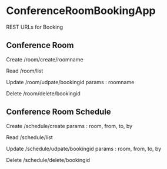 ConferenceRoomBookingApp
========================

REST URLs for Booking

Conference Room
---------------

Create  /room/create/roomname

Read    /room/list

Update  /room/udpate/bookingid      params : roomname

Delete  /room/delete/bookingid

Conference Room Schedule
------------------------


Create  /schedule/create            params : room, from, to, by

Read    /schedule/list

Update  /schedule/udpate/bookingid  params : room, from, to, by

Delete  /schedule/delete/bookingid
